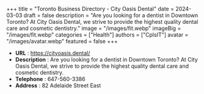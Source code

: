 +++
title = "Toronto Business Directory - City Oasis Dental"
date = 2024-03-03
draft = false
description = "Are you looking for a dentist in Downtown Toronto? At City Oasis Dental, we strive to provide the highest quality dental care and cosmetic dentistry."
image = "/images/fit.webp"
imageBig = "/images/fit.webp"
categories = ["Health"]
authors = ["CplsIT"]
avatar = "/images/avatar.webp"
featured = false
+++


* **URL** :  https://cityoasis.dental/
* **Description** : Are you looking for a dentist in Downtown Toronto? At City Oasis Dental, we strive to provide the highest quality dental care and cosmetic dentistry. 
* **Telephone** : 647-560-3386
* **Address** : 82 Adelaide Street East